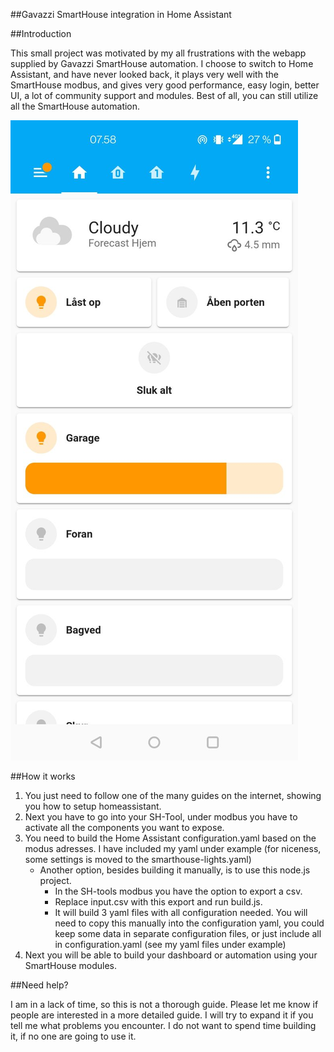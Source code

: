 ##Gavazzi SmartHouse integration in Home Assistant

##Introduction

This small project was motivated by my all frustrations with the webapp supplied by Gavazzi SmartHouse automation.
I choose to switch to Home Assistant, and have never looked back, it plays very well with the SmartHouse modbus, and gives very good performance, easy login, better UI, a lot of community support and modules. Best of all, you can still utilize all the SmartHouse automation.

![Home Assistant with Mushroom cards](example/mushroom.jpg)

##How it works

1. You just need to follow one of the many guides on the internet, showing you how to setup homeassistant.
2. Next you have to go into your SH-Tool, under modbus you have to activate all the components you want to expose.
3. You need to build the Home Assistant configuration.yaml based on the modus adresses. I have included my yaml under example (for niceness, some settings is moved to the smarthouse-lights.yaml)
    - Another option, besides building it manually, is to use this node.js project. 
      - In the SH-tools modbus you have the option to export a csv. 
      - Replace input.csv with this export and run build.js.
      - It will build 3 yaml files with all configuration needed. You will need to copy this manually into the configuration yaml, you could keep some data in separate configuration files, or just include all in configuration.yaml (see my yaml files under example)
4. Next you will be able to build your dashboard or automation using your SmartHouse modules.

##Need help?

I am in a lack of time, so this is not a thorough guide. Please let me know if people are interested in a more detailed guide. 
I will try to expand it if you tell me what problems you encounter. I do not want to spend time building it, if no one are going to use it.  